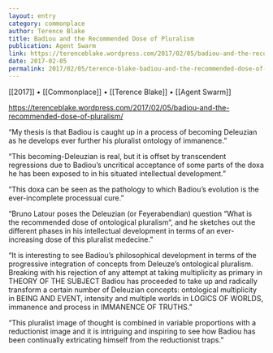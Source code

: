 ```yaml
---
layout: entry
category: commonplace
author: Terence Blake
title: Badiou and the Recommended Dose of Pluralism
publication: Agent Swarm
link: https://terenceblake.wordpress.com/2017/02/05/badiou-and-the-recommended-dose-of-pluralism/
date: 2017-02-05
permalink: 2017/02/05/terence-blake-badiou-and-the-recommended-dose-of-pluralism
---
```


[[2017]] • [[Commonplace]] • [[Terence Blake]] • [[Agent Swarm]] 

https://terenceblake.wordpress.com/2017/02/05/badiou-and-the-recommended-dose-of-pluralism/

“My thesis is that Badiou is caught up in a process of becoming Deleuzian as he develops ever further his pluralist ontology of immanence.”

“This becoming-Deleuzian is real, but it is offset by transcendent regressions due to Badiou’s uncritical acceptance of some parts of the doxa he has been exposed to in his situated intellectual development.”

“This doxa can be seen as the pathology to which Badiou’s evolution is the ever-incomplete processual cure.”

“Bruno Latour poses the Deleuzian (or Feyerabendian) question “What is the recommended dose of ontological pluralism“, and he sketches out the different phases in his intellectual development in terms of an ever-increasing dose of this pluralist medecine.”

“It is interesting to see Badiou’s philosophical development in terms of the progressive integration of concepts from Deleuze’s ontological pluralism. Breaking with his rejection of any attempt at taking multiplicity as primary in THEORY OF THE SUBJECT Badiou has proceeded to take up and radically transform a certain number of Deleuzian concepts: ontological multiplicity in BEING AND EVENT, intensity and multiple worlds in LOGICS OF WORLDS, immanence and process in IMMANENCE OF TRUTHS.”

“This pluralist image of thought is combined in variable proportions with a reductionist image and it is intriguing and inspiring to see how Badiou has been continually extricating himself from the reductionist traps.”


